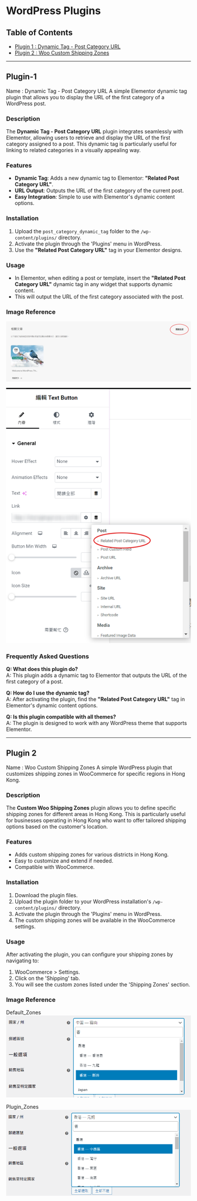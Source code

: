 # WordPress Plugins

## Table of Contents
- [Plugin 1 : Dynamic Tag - Post Category URL](#plugin-1)
- [Plugin 2 : Woo Custom Shipping Zones](#plugin-2)

---

## Plugin-1
Name : Dynamic Tag - Post Category URL
A simple Elementor dynamic tag plugin that allows you to display the URL of the first category of a WordPress post.

### Description
The **Dynamic Tag - Post Category URL** plugin integrates seamlessly with Elementor, allowing users to retrieve and display the URL of the first category assigned to a post. This dynamic tag is particularly useful for linking to related categories in a visually appealing way.

### Features
- **Dynamic Tag**: Adds a new dynamic tag to Elementor: **"Related Post Category URL"**.
- **URL Output**: Outputs the URL of the first category of the current post.
- **Easy Integration**: Simple to use with Elementor's dynamic content options.

### Installation
1. Upload the `post_category_dynamic_tag` folder to the `/wp-content/plugins/` directory.
2. Activate the plugin through the 'Plugins' menu in WordPress.
3. Use the **"Related Post Category URL"** tag in your Elementor designs.

### Usage
- In Elementor, when editing a post or template, insert the **"Related Post Category URL"** dynamic tag in any widget that supports dynamic content.
- This will output the URL of the first category associated with the post.

### Image Reference

![Related Post](ref_pic/Dynamic_Tag-Post_Category_URL_Pic/related_post.PNG)

![Text Button](ref_pic/Dynamic_Tag-Post_Category_URL_Pic/text_button.PNG)

### Frequently Asked Questions

**Q: What does this plugin do?**  
A: This plugin adds a dynamic tag to Elementor that outputs the URL of the first category of a post.

**Q: How do I use the dynamic tag?**  
A: After activating the plugin, find the **"Related Post Category URL"** tag in Elementor's dynamic content options.

**Q: Is this plugin compatible with all themes?**  
A: The plugin is designed to work with any WordPress theme that supports Elementor.

---
## Plugin 2
Name : Woo Custom Shipping Zones
A simple WordPress plugin that customizes shipping zones in WooCommerce for specific regions in Hong Kong.

### Description
The **Custom Woo Shipping Zones** plugin allows you to define specific shipping zones for different areas in Hong Kong. This is particularly useful for businesses operating in Hong Kong who want to offer tailored shipping options based on the customer's location.

### Features
- Adds custom shipping zones for various districts in Hong Kong.
- Easy to customize and extend if needed.
- Compatible with WooCommerce.

### Installation
1. Download the plugin files.
2. Upload the plugin folder to your WordPress installation's `/wp-content/plugins/` directory.
3. Activate the plugin through the 'Plugins' menu in WordPress.
4. The custom shipping zones will be available in the WooCommerce settings.

### Usage
After activating the plugin, you can configure your shipping zones by navigating to:
1. WooCommerce > Settings.
2. Click on the 'Shipping' tab.
3. You will see the custom zones listed under the 'Shipping Zones' section.

### Image Reference
Default_Zones
![Default_Zones](https://github.com/CNCKNAM/Wordpress-Plugin/blob/main/ref_pic/woo-custom-shipping-zones/default_zones.PNG)

Plugin_Zones
![Plugin_Zones](https://github.com/CNCKNAM/Wordpress-Plugin/blob/main/ref_pic/woo-custom-shipping-zones/plugin_zones.PNG)




